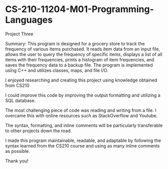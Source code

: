 # CS-210-11204-M01-Programming-Languages
Project Three

Summary:
This program is designed for a grocery store to track the frequency of various items purchased. It reads item data from an input file, allows the user to query the frequency of specific items, displays a list of all items with their frequencies, prints a histogram of item frequencies, and saves the frequency data to a backup file. The program is implemented using C++ and utilizes classes, maps, and file I/O.

I enjoyed researching and creating this project using knowledge obtained from CS210

I could improve this code by improving the output formatting and utilizing a SQL database.

The most challenging piece of code was reading and writing from a file. I overcame this with online resources such as StackOverflow and Youtube.

The syntax, formatting, and inline comments will be particularly transferable to other projects down the road. 

I made this program maintainable, readable, and adaptable by following the syntax learned from the CS210 course and using as many inline comments as possible.

Thank you!
